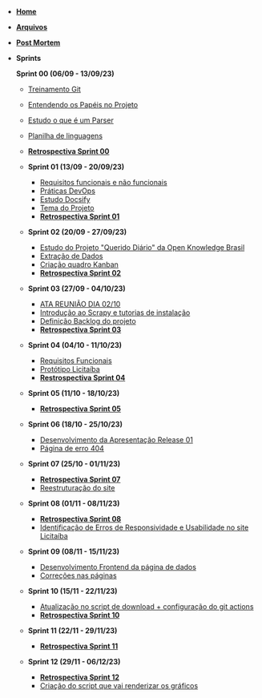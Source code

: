 <!-- docs/_sidebar.md -->


- [**Home**](./)

- [**Arquivos**](/arquivos/index.md "Arquivos")

- [**Post Mortem**](/postmortem/postmortem.md "Post Mortem")

- **Sprints**

  **Sprint 00 (06/09 - 13/09/23)**
    - [Treinamento Git](/sprints/sprint-00/treinamento-git.md "Sprint-00 - Treinamento Git")
    - [Entendendo os Papéis no Projeto](/sprints/sprint-00/entendendo-os-papeis-no-projeto.md "Sprint-00 - Entendendo os Papéis no Projeto")
    - [Estudo o que é um Parser](/sprints/sprint-00/estudo-o-que-e-um-parser.md "Sprint-00 - Estudo o que é um Parser")
    - [Planilha de linguagens](/sprints/sprint-00/planilha-de-linguagens.md "Sprint-00 - Planilha de linguagens")
    - [**Retrospectiva Sprint 00**](/sprints/sprint-00/retrospectiva-e-analise-sprint-00.md "Sprint-00 - Retrospectiva e análise")


  - **Sprint 01 (13/09 - 20/09/23)**
    - [Requisitos funcionais e não funcionais](/sprints/sprint-01/requisitos-funcionais-e-nao-funcionais.md "Sprint-01 - Requisitos funcionais e não funcionais")
    - [Práticas DevOps](/sprints/sprint-01/praticas-devops.md "Sprint-01 - Práticas DevOps")
    - [Estudo Docsify](/sprints/sprint-01/estudo-docsify.md "Sprint-01 - Estudo Docsify")
    - [Tema do Projeto](/sprints/sprint-01/tema-do-projeto.md "Sprint-01 - Tema do Projeto")
    - [**Retrospectiva Sprint 01**](/sprints/sprint-01/retrospectiva-e-analise-sprint-01.md "Sprint-01 - Retrospectiva e análise")

  - **Sprint 02 (20/09 - 27/09/23)**
    - [Estudo do Projeto "Querido Diário" da Open Knowledge Brasil](/sprints/sprint-02/estudo-sobre-o-projeto-querido-diario.md "Sprint-02 - Estudo do Projeto Querido Diário da Open Knowledge Brasil")
    - [Extração de Dados](/sprints/sprint-02/extracao-dados.md "Sprint-02 - Extração de Dados")
    - [Criação quadro Kanban](/sprints/sprint-02/quadro-kanban.md "Sprint-02 - Criação quadro Kanban")
    - [**Retrospectiva Sprint 02**](/sprints/sprint-02/retrospectiva-e-analise-sprint-02.md "Sprint-02 - Retrospectiva e análise")
  
  - **Sprint 03 (27/09 - 04/10/23)**
    - [ATA REUNIÃO DIA 02/10](/sprints/sprint-03/ata-02-10.md "Sprint-03 - ATA REUNIÃO DIA 02/10")
    - [Introdução ao Scrapy e tutorias de instalação](/sprints/sprint-03/scrapy-introducao-e-instalacao.md "Sprint-03 - Introdução ao Scrapy e tutorias de instalação")
    - [Definição Backlog do projeto](/sprints/sprint-03/definir-backlog-projeto.md "Sprint-03 - Definição Backlog do projeto")
    - [**Retrospectiva Sprint 03**](/sprints/sprint-03/retrospectiva-e-analise-sprint-03.md "Sprint-03 - Retrospectiva Sprint 03 - Maré de Profundidade")

  - **Sprint 04 (04/10 - 11/10/23)**
    - [Requisitos Funcionais](/sprints/sprint-04/requisitos.md "Sprint-04 - Requisitos Funcionais")
    - [Protótipo Licitaíba](/sprints/sprint-04/prototipo.md "Sprint-04 - Protótipo Licitaíba")
    - [**Restrospectiva Sprint 04**](/sprints/sprint-04/retrospectiva-e-analise-sprint-04.md "Sprint-04 - Retrospectiva Sprint 04")

  - **Sprint 05 (11/10 - 18/10/23)**
    - [**Retrospectiva Sprint 05**](/sprints/sprint-05/retrospectiva-e-analise-sprint-05.md "Sprint-05 - Retrospectiva Sprint 05")

  - **Sprint 06 (18/10 - 25/10/23)**
    - [Desenvolvimento da Apresentação Release 01](/sprints/sprint-06/apresentacao-release01.md "Sprint-06 - Desenvolvimento da Apresentação")
    - [Página de erro 404](/sprints/sprint-06/pagina-error.md "Sprint-06 - [add] Página de erro 404")  

  - **Sprint 07 (25/10 - 01/11/23)**
    - [**Retrospectiva Sprint 07**](/sprints/sprint-07/retrospectiva-e-analise-sprint-07.md "Sprint-07 - Retrospectiva Sprint 07")
    - [Reestruturação do site](/sprints/sprint-07/reestruturacao-site.md "Sprint-07 - Reestruturação do site")
    
  - **Sprint 08 (01/11 - 08/11/23)**
    - [**Retrospectiva Sprint 08**](/sprints/sprint-08/retrospectiva-e-analise-sprint-08.md "Sprint-08 - Retrospectiva Sprint 08")
    - [Identificação de Erros de Responsividade e Usabilidade no site Licitaíba](/sprints/sprint-08/identificacao-erros-site.md "Sprint-08 - Identificação de Erros de Responsividade e Usabilidade no site Licitaíba")

  - **Sprint 09 (08/11 - 15/11/23)**
    - [Desenvolvimento Frontend da página de dados](/sprints/sprint-09/paginas-dados-site.md "Sprint-09 - Desenvolvimento Frontend da página de dados")    
    - [Correções nas páginas](/sprints/sprint-09/correcoes-paginas-equipe-sobre.md "Sprint-09 - Correções nas páginas")

  - **Sprint 10 (15/11 - 22/11/23)**
    - [Atualização no script de download + configuração do git actions](/sprints/sprint-10/atualizacao-script.md "Sprint-10 - Atualização no script de download + configuração do git actions")    
    - [**Retrospectiva Sprint 10**](/sprints/sprint-10/retrospectiva-e-analise-sprint-10.md "Sprint-10 - Retrospectiva Sprint 10")

  - **Sprint 11 (22/11 - 29/11/23)**
    - [**Retrospectiva Sprint 11**](/sprints/sprint-11/retrospectiva-e-analise-sprint-11.md "Sprint-11 - Retrospectiva Sprint 11")
  
  - **Sprint 12 (29/11 - 06/12/23)**
    - [**Retrospectiva Sprint 12**](/sprints/sprint-12/retrospectiva-e-analise-sprint-12.md "Sprint-12 - Retrospectiva Sprint 12") 
    - [Criação do script que vai renderizar os gráficos](/sprints/sprint-12/script-graficos.md "Sprint-12 - Criação do script que vai renderizar os gráficos")
        
  
    
    
    
  

